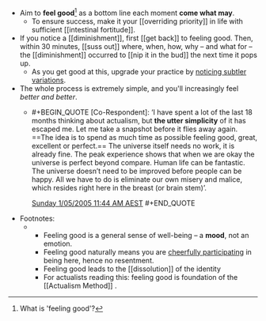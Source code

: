 - Aim to **feel good**[^def] as a bottom line each moment **come what may**.
	- To ensure success, make it your [[overriding priority]] in life with sufficient [[intestinal fortitude]].
- If you notice a [[diminishment]], first [[get back]] to feeling good. Then, within 30 minutes, [[suss out]] where, when, how, why – and what for – the [[diminishment]] occurred to [[nip it in the bud]] the next time it pops up.
	- As you get good at this, upgrade your practice by [noticing subtler variations](((682d28ca-238d-41ab-8f17-2f1a421d6692))).
- The whole process is extremely simple, and you'll increasingly feel *better and better*.
	- #+BEGIN_QUOTE
	  [Co-Respondent]: ‘I have spent a lot of the last 18 months thinking about actualism, but **the utter simplicity** of it has escaped me. Let me take a snapshot before it flies away again. ==The idea is to spend as much time as possible feeling good, great, excellent or perfect.== The universe itself needs no work, it is already fine. The peak experience shows that when we are okay the universe is perfect beyond compare. Human life can be fantastic. The universe doesn’t need to be improved before people can be happy. All we have to do is eliminate our own misery and malice, which resides right here in the breast (or brain stem)’. 
	  
	  [Sunday 1/05/2005 11:44 AM AEST](https://actualfreedom.com.au/richard/selectedcorrespondence/sc-method5.htm)
	  #+END_QUOTE
- Footnotes:
	- [^def]: What is 'feeling good'?
		- Feeling good is a general sense of well-being – a **mood**, not an emotion.
		- Feeling good naturally means you are [cheerfully participating]([[appreciation]]) in being here, hence no resentment.
		- Feeling good leads to the [[dissolution]] of the identity
		- For actualists reading this: feeling good is foundation of the [[Actualism Method]] .